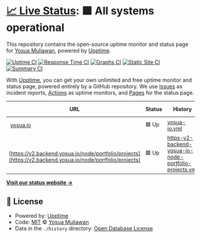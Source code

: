 # [📈 Live Status](https://Yosuamuliawan19.github.io/upptime): <!--live status--> **🟩 All systems operational**

This repository contains the open-source uptime monitor and status page for [Yosua Muliawan](https://yosua.io), powered by [Upptime](https://github.com/upptime/upptime).

[![Uptime CI](https://github.com/Yosuamuliawan19/upptime/workflows/Uptime%20CI/badge.svg)](https://github.com/Yosuamuliawan19/upptime/actions?query=workflow%3A%22Uptime+CI%22)
[![Response Time CI](https://github.com/Yosuamuliawan19/upptime/workflows/Response%20Time%20CI/badge.svg)](https://github.com/Yosuamuliawan19/upptime/actions?query=workflow%3A%22Response+Time+CI%22)
[![Graphs CI](https://github.com/Yosuamuliawan19/upptime/workflows/Graphs%20CI/badge.svg)](https://github.com/Yosuamuliawan19/upptime/actions?query=workflow%3A%22Graphs+CI%22)
[![Static Site CI](https://github.com/Yosuamuliawan19/upptime/workflows/Static%20Site%20CI/badge.svg)](https://github.com/Yosuamuliawan19/upptime/actions?query=workflow%3A%22Static+Site+CI%22)
[![Summary CI](https://github.com/Yosuamuliawan19/upptime/workflows/Summary%20CI/badge.svg)](https://github.com/Yosuamuliawan19/upptime/actions?query=workflow%3A%22Summary+CI%22)

With [Upptime](https://upptime.js.org), you can get your own unlimited and free uptime monitor and status page, powered entirely by a GitHub repository. We use [Issues](https://github.com/Yosuamuliawan19/upptime/issues) as incident reports, [Actions](https://github.com/Yosuamuliawan19/upptime/actions) as uptime monitors, and [Pages](https://Yosuamuliawan19.github.io/upptime) for the status page.

<!--start: status pages-->
<!-- This summary is generated by Upptime (https://github.com/upptime/upptime) -->
<!-- Do not edit this manually, your changes will be overwritten -->
<!-- prettier-ignore -->
| URL | Status | History | Response Time | Uptime |
| --- | ------ | ------- | ------------- | ------ |
| <img alt="" src="https://icons.duckduckgo.com/ip3/yosua.io.ico" height="13"> [yosua.io](https://yosua.io) | 🟩 Up | [yosua-io.yml](https://github.com/Yosuamuliawan19/upptime/commits/HEAD/history/yosua-io.yml) | <details><summary><img alt="Response time graph" src="./graphs/yosua-io/response-time-week.png" height="20"> 1099ms</summary><br><a href="https://status.yosua.io/history/yosua-io"><img alt="Response time 913" src="https://img.shields.io/endpoint?url=https%3A%2F%2Fraw.githubusercontent.com%2FYosuamuliawan19%2Fupptime%2FHEAD%2Fapi%2Fyosua-io%2Fresponse-time.json"></a><br><a href="https://status.yosua.io/history/yosua-io"><img alt="24-hour response time 1376" src="https://img.shields.io/endpoint?url=https%3A%2F%2Fraw.githubusercontent.com%2FYosuamuliawan19%2Fupptime%2FHEAD%2Fapi%2Fyosua-io%2Fresponse-time-day.json"></a><br><a href="https://status.yosua.io/history/yosua-io"><img alt="7-day response time 1099" src="https://img.shields.io/endpoint?url=https%3A%2F%2Fraw.githubusercontent.com%2FYosuamuliawan19%2Fupptime%2FHEAD%2Fapi%2Fyosua-io%2Fresponse-time-week.json"></a><br><a href="https://status.yosua.io/history/yosua-io"><img alt="30-day response time 913" src="https://img.shields.io/endpoint?url=https%3A%2F%2Fraw.githubusercontent.com%2FYosuamuliawan19%2Fupptime%2FHEAD%2Fapi%2Fyosua-io%2Fresponse-time-month.json"></a><br><a href="https://status.yosua.io/history/yosua-io"><img alt="1-year response time 913" src="https://img.shields.io/endpoint?url=https%3A%2F%2Fraw.githubusercontent.com%2FYosuamuliawan19%2Fupptime%2FHEAD%2Fapi%2Fyosua-io%2Fresponse-time-year.json"></a></details> | <details><summary><a href="https://status.yosua.io/history/yosua-io">82.10%</a></summary><a href="https://status.yosua.io/history/yosua-io"><img alt="All-time uptime 88.39%" src="https://img.shields.io/endpoint?url=https%3A%2F%2Fraw.githubusercontent.com%2FYosuamuliawan19%2Fupptime%2FHEAD%2Fapi%2Fyosua-io%2Fuptime.json"></a><br><a href="https://status.yosua.io/history/yosua-io"><img alt="24-hour uptime 0.00%" src="https://img.shields.io/endpoint?url=https%3A%2F%2Fraw.githubusercontent.com%2FYosuamuliawan19%2Fupptime%2FHEAD%2Fapi%2Fyosua-io%2Fuptime-day.json"></a><br><a href="https://status.yosua.io/history/yosua-io"><img alt="7-day uptime 82.10%" src="https://img.shields.io/endpoint?url=https%3A%2F%2Fraw.githubusercontent.com%2FYosuamuliawan19%2Fupptime%2FHEAD%2Fapi%2Fyosua-io%2Fuptime-week.json"></a><br><a href="https://status.yosua.io/history/yosua-io"><img alt="30-day uptime 88.39%" src="https://img.shields.io/endpoint?url=https%3A%2F%2Fraw.githubusercontent.com%2FYosuamuliawan19%2Fupptime%2FHEAD%2Fapi%2Fyosua-io%2Fuptime-month.json"></a><br><a href="https://status.yosua.io/history/yosua-io"><img alt="1-year uptime 88.39%" src="https://img.shields.io/endpoint?url=https%3A%2F%2Fraw.githubusercontent.com%2FYosuamuliawan19%2Fupptime%2FHEAD%2Fapi%2Fyosua-io%2Fuptime-year.json"></a></details>
| <img alt="" src="https://icons.duckduckgo.com/ip3/v2.backend.yosua.io.ico" height="13"> [https://v2.backend.yosua.io/node/portfolio/projects](https://v2.backend.yosua.io/node/portfolio/projects) | 🟩 Up | [https-v2-backend-yosua-io-node-portfolio-projects.yml](https://github.com/Yosuamuliawan19/upptime/commits/HEAD/history/https-v2-backend-yosua-io-node-portfolio-projects.yml) | <details><summary><img alt="Response time graph" src="./graphs/https-v2-backend-yosua-io-node-portfolio-projects/response-time-week.png" height="20"> 361ms</summary><br><a href="https://status.yosua.io/history/https-v2-backend-yosua-io-node-portfolio-projects"><img alt="Response time 350" src="https://img.shields.io/endpoint?url=https%3A%2F%2Fraw.githubusercontent.com%2FYosuamuliawan19%2Fupptime%2FHEAD%2Fapi%2Fhttps-v2-backend-yosua-io-node-portfolio-projects%2Fresponse-time.json"></a><br><a href="https://status.yosua.io/history/https-v2-backend-yosua-io-node-portfolio-projects"><img alt="24-hour response time 397" src="https://img.shields.io/endpoint?url=https%3A%2F%2Fraw.githubusercontent.com%2FYosuamuliawan19%2Fupptime%2FHEAD%2Fapi%2Fhttps-v2-backend-yosua-io-node-portfolio-projects%2Fresponse-time-day.json"></a><br><a href="https://status.yosua.io/history/https-v2-backend-yosua-io-node-portfolio-projects"><img alt="7-day response time 361" src="https://img.shields.io/endpoint?url=https%3A%2F%2Fraw.githubusercontent.com%2FYosuamuliawan19%2Fupptime%2FHEAD%2Fapi%2Fhttps-v2-backend-yosua-io-node-portfolio-projects%2Fresponse-time-week.json"></a><br><a href="https://status.yosua.io/history/https-v2-backend-yosua-io-node-portfolio-projects"><img alt="30-day response time 350" src="https://img.shields.io/endpoint?url=https%3A%2F%2Fraw.githubusercontent.com%2FYosuamuliawan19%2Fupptime%2FHEAD%2Fapi%2Fhttps-v2-backend-yosua-io-node-portfolio-projects%2Fresponse-time-month.json"></a><br><a href="https://status.yosua.io/history/https-v2-backend-yosua-io-node-portfolio-projects"><img alt="1-year response time 350" src="https://img.shields.io/endpoint?url=https%3A%2F%2Fraw.githubusercontent.com%2FYosuamuliawan19%2Fupptime%2FHEAD%2Fapi%2Fhttps-v2-backend-yosua-io-node-portfolio-projects%2Fresponse-time-year.json"></a></details> | <details><summary><a href="https://status.yosua.io/history/https-v2-backend-yosua-io-node-portfolio-projects">81.98%</a></summary><a href="https://status.yosua.io/history/https-v2-backend-yosua-io-node-portfolio-projects"><img alt="All-time uptime 88.31%" src="https://img.shields.io/endpoint?url=https%3A%2F%2Fraw.githubusercontent.com%2FYosuamuliawan19%2Fupptime%2FHEAD%2Fapi%2Fhttps-v2-backend-yosua-io-node-portfolio-projects%2Fuptime.json"></a><br><a href="https://status.yosua.io/history/https-v2-backend-yosua-io-node-portfolio-projects"><img alt="24-hour uptime 0.00%" src="https://img.shields.io/endpoint?url=https%3A%2F%2Fraw.githubusercontent.com%2FYosuamuliawan19%2Fupptime%2FHEAD%2Fapi%2Fhttps-v2-backend-yosua-io-node-portfolio-projects%2Fuptime-day.json"></a><br><a href="https://status.yosua.io/history/https-v2-backend-yosua-io-node-portfolio-projects"><img alt="7-day uptime 81.98%" src="https://img.shields.io/endpoint?url=https%3A%2F%2Fraw.githubusercontent.com%2FYosuamuliawan19%2Fupptime%2FHEAD%2Fapi%2Fhttps-v2-backend-yosua-io-node-portfolio-projects%2Fuptime-week.json"></a><br><a href="https://status.yosua.io/history/https-v2-backend-yosua-io-node-portfolio-projects"><img alt="30-day uptime 88.31%" src="https://img.shields.io/endpoint?url=https%3A%2F%2Fraw.githubusercontent.com%2FYosuamuliawan19%2Fupptime%2FHEAD%2Fapi%2Fhttps-v2-backend-yosua-io-node-portfolio-projects%2Fuptime-month.json"></a><br><a href="https://status.yosua.io/history/https-v2-backend-yosua-io-node-portfolio-projects"><img alt="1-year uptime 88.31%" src="https://img.shields.io/endpoint?url=https%3A%2F%2Fraw.githubusercontent.com%2FYosuamuliawan19%2Fupptime%2FHEAD%2Fapi%2Fhttps-v2-backend-yosua-io-node-portfolio-projects%2Fuptime-year.json"></a></details>

<!--end: status pages-->

[**Visit our status website →**](https://Yosuamuliawan19.github.io/upptime)

## 📄 License

- Powered by: [Upptime](https://github.com/upptime/upptime)
- Code: [MIT](./LICENSE) © [Yosua Muliawan](https://yosua.io)
- Data in the `./history` directory: [Open Database License](https://opendatacommons.org/licenses/odbl/1-0/)
